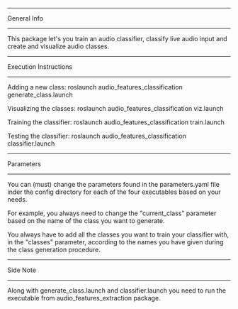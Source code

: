 - - - - - - - - - - 
General Info
- - - - - - - - - - 

This package let's you train an audio classifier, classify live audio input and create and visualize audio classes.

- - - - - - - - - - 
Execution Instructions
- - - - - - - - - - 

Adding a new class:
roslaunch audio_features_classification generate_class.launch

Visualizing the classes:
roslaunch audio_features_classification viz.launch

Training the classifier:
roslaunch audio_features_classification train.launch

Testing the classifier:
roslaunch audio_features_classification classifier.launch

- - - - - - - - - - 
Parameters
- - - - - - - - - - 

You can (must) change the parameters found in the parameters.yaml file inder the config directory for each of the four executables based on your needs.

For example, you always need to change the "current_class" parameter based on the name of the class you want to generate.

You always have to add all the classes you want to train your classifier with, in the "classes" parameter, according to the names you have given during the class generation procedure.

- - - - - - - - - - 
Side Note
- - - - - - - - - - 

Along with generate_class.launch and classifier.launch you need to run the executable from audio_features_extraction package.
